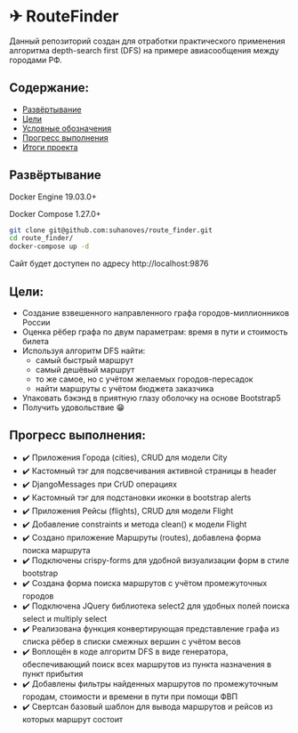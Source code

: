 ✈ RouteFinder
======

Данный репозиторий создан для отработки практического применения алгоритма depth-search first (DFS) на примере авиасообщения между
городами РФ.

## Содержание:

- [Развёртывание](#install)
- [Цели](#goals)
- [Условные обозначения](#legend)
- [Прогресс выполнения](#progress)
- [Итоги проекта](#features)


## Развёртывание <a name="install"/>
Docker Engine 19.03.0+

Docker Compose 1.27.0+
```Bash
git clone git@github.com:suhanoves/route_finder.git
cd route_finder/
docker-compose up -d
```
Сайт будет доступен по адресу http://localhost:9876

## Цели: <a name="goals"/>
* Создание взвешенного направленного графа городов-миллионников России
* Оценка рёбер графа по двум параметрам: время в пути и стоимость билета
* Используя алгоритм DFS найти:
    * самый быстрый маршрут
    * самый дешёвый маршрут
    * то же самое, но с учётом желаемых городов-пересадок
    * найти маршруты с учётом бюджета заказчика
* Упаковать бэкэнд в приятную глазу оболочку на основе Bootstrap5
* Получить удовольствие 😁

## Прогресс выполнения: <a name="progress"/>
* :heavy_check_mark: Приложения Города (cities), CRUD для модели City
* :heavy_check_mark: Кастомный тэг для подсвечивания активной страницы в header
* :heavy_check_mark: DjangoMessages при CrUD операциях
* :heavy_check_mark: Кастомный тэг для подстановки иконки в bootstrap alerts
* :heavy_check_mark: Приложения Рейсы (flights), CRUD для модели Flight
* :heavy_check_mark: Добавление constraints и метода clean() к модели Flight
* :heavy_check_mark: Создано приложение Маршруты (routes), добавлена форма поиска маршрута
* :heavy_check_mark: Подключены crispy-forms для удобной визуализации форм в стиле bootstrap
* :heavy_check_mark: Создана форма поиска маршрутов с учётом промежуточных городов
* :heavy_check_mark: Подключена JQuery библиотека select2 для удобных полей поиска select и multiply select
* :heavy_check_mark: Реализована функция конвертирующая представление графа из списка рёбер в списки смежных вершин с учётом весов
* :heavy_check_mark: Воплощён в коде алгоритм DFS в виде генератора, обеспечивающий поиск всех маршрутов из пункта назначения в пункт прибытия
* :heavy_check_mark: Добавлены фильтры найденных маршрутов по промежуточным городам, стоимости и времени в пути при помощи ФВП
* :heavy_check_mark: Свертсан базовый шаблон для вывода маршрутов и рейсов из которых маршрут состоит
